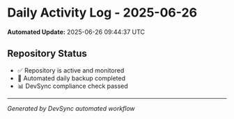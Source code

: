 # Daily Activity Log - 2025-06-26

**Automated Update:** 2025-06-26 09:44:37 UTC

## Repository Status
- ✅ Repository is active and monitored
- 🔄 Automated daily backup completed
- 📊 DevSync compliance check passed

---
*Generated by DevSync automated workflow*
